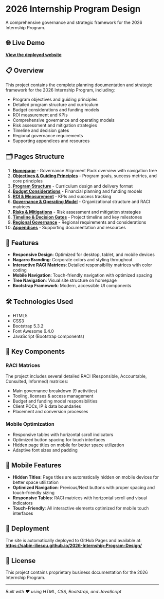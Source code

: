 # 2026 Internship Program Design

A comprehensive governance and strategic framework for the 2026 Internship Program.

## 🌐 Live Demo

**[View the deployed website](https://sabin-iliescu.github.io/2026-Internship-Program-Design/)**

## 📋 Overview

This project contains the complete planning documentation and strategic framework for the 2026 Internship Program, including:

- Program objectives and guiding principles
- Detailed program structure and curriculum
- Budget considerations and funding models
- ROI measurement and KPIs
- Comprehensive governance and operating models
- Risk assessment and mitigation strategies
- Timeline and decision gates
- Regional governance requirements
- Supporting appendices and resources

## 🗂️ Pages Structure

1. **[Homepage](index.html)** - Governance Alignment Pack overview with navigation tree
2. **[Objectives & Guiding Principles](objectives.html)** - Program goals, success metrics, and core principles
3. **[Program Structure](program-structure.html)** - Curriculum design and delivery format
4. **[Budget Considerations](budget-considerations.html)** - Financial planning and funding models
5. **[ROI & Measurement](roi-measurement.html)** - KPIs and success tracking
6. **[Governance & Operating Model](governance-operating-model.html)** - Organizational structure and RACI matrices
7. **[Risks & Mitigations](risks-mitigations.html)** - Risk assessment and mitigation strategies
8. **[Timeline & Decision Gates](timeline-decision-gates.html)** - Project timeline and key milestones
9. **[Regional Governance](regional-governance.html)** - Regional requirements and considerations
10. **[Appendices](appendices.html)** - Supporting documentation and resources

## 🎨 Features

- **Responsive Design**: Optimized for desktop, tablet, and mobile devices
- **Nagarro Branding**: Corporate colors and styling throughout
- **Interactive RACI Matrices**: Detailed responsibility matrices with color coding
- **Mobile Navigation**: Touch-friendly navigation with optimized spacing
- **Tree Navigation**: Visual site structure on homepage
- **Bootstrap Framework**: Modern, accessible UI components

## 🛠️ Technologies Used

- HTML5
- CSS3
- Bootstrap 5.3.2
- Font Awesome 6.4.0
- JavaScript (Bootstrap components)

## 🎯 Key Components

### RACI Matrices

The project includes several detailed RACI (Responsible, Accountable, Consulted, Informed) matrices:

- Main governance breakdown (9 activities)
- Tooling, licenses & access management
- Budget and funding model responsibilities
- Client POCs, IP & data boundaries
- Placement and conversion processes

### Mobile Optimization

- Responsive tables with horizontal scroll indicators
- Optimized button spacing for touch interfaces
- Hidden page titles on mobile for better space utilization
- Adaptive font sizes and padding

## 📱 Mobile Features

- **Hidden Titles**: Page titles are automatically hidden on mobile devices for better space utilization
- **Optimized Navigation**: Previous/Next buttons with proper spacing and touch-friendly sizing
- **Responsive Tables**: RACI matrices with horizontal scroll and visual indicators
- **Touch-Friendly**: All interactive elements optimized for mobile touch interfaces

## 🚀 Deployment

The site is automatically deployed to GitHub Pages and available at:
**https://sabin-iliescu.github.io/2026-Internship-Program-Design/**

## 📄 License

This project contains proprietary business documentation for the 2026 Internship Program.

---

_Built with ❤️ using HTML, CSS, Bootstrap, and JavaScript_
